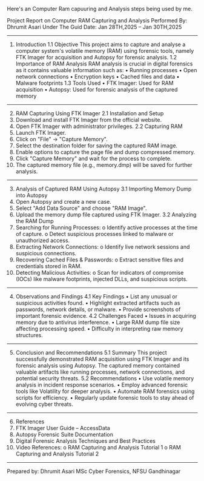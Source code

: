 Here's an Computer Ram capuuring and Analysis steps being used by me.









Project Report on Computer RAM Capturing and Analysis
Performed By: Dhrumit Asari
Under The Guid
Date: Jan 28TH,2025 – Jan 30TH,2025
________________________________________
1. Introduction
1.1 Objective
This project aims to capture and analyse a computer system's volatile memory (RAM) using forensic tools, namely FTK Imager for acquisition and Autopsy for forensic analysis.
1.2 Importance of RAM Analysis
RAM analysis is crucial in digital forensics as it contains valuable information such as:
•	Running processes
•	Open network connections
•	Encryption keys
•	Cached files and data
•	Malware footprints
1.3 Tools Used
•	FTK Imager: Used for RAM acquisition
•	Autopsy: Used for forensic analysis of the captured memory
________________________________________
2. RAM Capturing Using FTK Imager
2.1 Installation and Setup
1.	Download and install FTK Imager from the official website.
2.	Open FTK Imager with administrator privileges.
2.2 Capturing RAM
1.	Launch FTK Imager.
2.	Click on "File" → "Capture Memory".
3.	Select the destination folder for saving the captured RAM image.
4.	Enable options to capture the page file and dump compressed memory.
5.	Click "Capture Memory" and wait for the process to complete.
6.	The captured memory file (e.g., memory.dmp) will be saved for further analysis.
________________________________________
3. Analysis of Captured RAM Using Autopsy
3.1 Importing Memory Dump into Autopsy
1.	Open Autopsy and create a new case.
2.	Select "Add Data Source" and choose "RAM Image".
3.	Upload the memory dump file captured using FTK Imager.
3.2 Analyzing the RAM Dump
1.	Searching for Running Processes:
o	Identify active processes at the time of capture.
o	Detect suspicious processes linked to malware or unauthorized access.
2.	Extracting Network Connections:
o	Identify live network sessions and suspicious connections.
3.	Recovering Cached Files & Passwords:
o	Extract sensitive files and credentials stored in RAM.
4.	Detecting Malicious Activities:
o	Scan for indicators of compromise (IOCs) like malware footprints, injected DLLs, and suspicious scripts.
________________________________________
4. Observations and Findings
4.1 Key Findings
•	List any unusual or suspicious activities found.
•	Highlight extracted artifacts such as passwords, network details, or malware.
•	Provide screenshots of important forensic evidence.
4.2 Challenges Faced
•	Issues in acquiring memory due to antivirus interference.
•	Large RAM dump file size affecting processing speed.
•	Difficulty in interpreting raw memory structures.


________________________________________



5. Conclusion and Recommendations
5.1 Summary
This project successfully demonstrated RAM acquisition using FTK Imager and its forensic analysis using Autopsy. The captured memory contained valuable artifacts like running processes, network connections, and potential security threats.
5.2 Recommendations
•	Use volatile memory analysis in incident response scenarios.
•	Employ advanced forensic tools like Volatility for deeper analysis.
•	Automate RAM forensics using scripts for efficiency.
•	Regularly update forensic tools to stay ahead of evolving cyber threats.
________________________________________
6. References
1.	FTK Imager User Guide – AccessData
2.	Autopsy Forensic Suite Documentation
3.	Digital Forensic Analysis Techniques and Best Practices
4.	Video References:
o	RAM Capturing and Analysis Tutorial 1
o	RAM Capturing and Analysis Tutorial 2
________________________________________
Prepared by:
Dhrumit Asari
MSc Cyber Forensics, NFSU Gandhinagar

